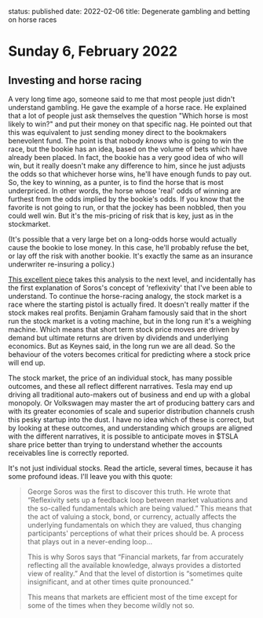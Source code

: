 status: published
date: 2022-02-06
title: Degenerate gambling and betting on horse races

# Sunday  6, February 2022

## Investing and horse racing

A very long time ago, someone said to me that most people just didn't understand gambling.
He gave the example of a horse race. 
He explained that a lot of people just ask themselves the question "Which horse is most likely to win?" and put their money on that specific nag.
He pointed out that this was equivalent to just sending money direct to the bookmakers benevolent fund.
The point is that nobody _knows_ who is going to win the race, but the bookie has an idea, based on the volume of bets which have already been placed. In fact, the bookie has a very good idea of who will win, but it really doesn't make any difference to him, since he just adjusts the odds so that whichever horse wins, he'll have enough funds to pay out.
So, the key to winning, as a punter, is to find the horse that is most underpriced. 
In other words, the horse whose 'real' odds of winning are furthest from the odds implied by the bookie's odds.
If you know that the favorite is not going to run, or that the jockey has been nobbled, then you could well win.
But it's the mis-pricing of risk that is key, just as in the stockmarket.


(It's possible that a very large bet on a long-odds horse would actually cause the bookie to lose money.
In this case, he'll probably refuse the bet, or lay off the risk with another bookie. 
It's exactly the same as an insurance underwriter re-insuring a policy.)

[This excellent piece](https://macroops.substack.com/p/anticipating-anticipation?r=nmbt&utm_campaign=post&utm_medium=email) takes this analysis to the next level, and incidentally has the first explanation of Soros's concept of 'reflexivity' that I've been able to understand.
To continue the horse-racing analogy, the stock market is a race where the starting pistol is actually fired.
It doesn't really matter if the stock makes real profits. 
Benjamin Graham famously said that in the short run the stock market is a voting machine, but in the long run it's a weighing machine.
Which means that short term stock price moves are driven by demand but ultimate returns are driven by dividends and underlying economics. 
But as Keynes said, in the long run we are all dead. So the behaviour of the voters becomes critical for predicting where a stock price will end up.

The stock market, the price of an individual stock, has many possible outcomes, and these all reflect different narratives.
Tesla may end up driving all traditional auto-makers out of business and end up with a global monopoly. 
Or Volkswagen may master the art of producing battery cars and with its greater economies of scale and superior distribution channels crush this pesky startup into the dust. 
I have no idea which of these is correct, but by looking at these outcomes, and understanding which groups are aligned with the different narratives, it is possible to anticipate moves in $TSLA share price better than trying to understand whether the accounts receivables line is correctly reported. 

It's not just individual stocks. Read the article, several times, because it has some profound ideas. I'll leave you with this quote: 

> George Soros was the first to discover this truth. He wrote that “Reflexivity sets up a feedback loop between market valuations and the so-called fundamentals which are being valued.” This means that the act of valuing a stock, bond, or currency, actually affects the underlying fundamentals on which they are valued, thus changing participants' perceptions of what their prices should be. A process that plays out in a never-ending loop… 
> 
> This is why Soros says that “Financial markets, far from accurately reflecting all the available knowledge, always provides a distorted view of reality.” And that the level of distortion is “sometimes quite insignificant, and at other times quite pronounced.” 
> 
> This means that markets are efficient most of the time except for some of the times when they become wildly not so. 